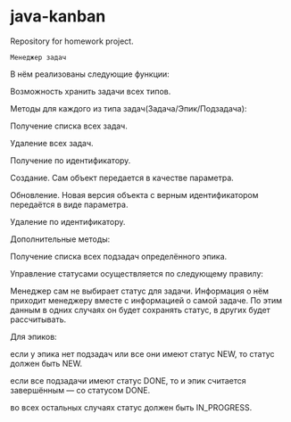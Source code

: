 # java-kanban
Repository for homework project.

    Менеджер задач
    
 В нём  реализованы следующие функции:
 
Возможность хранить задачи всех типов. 

Методы для каждого из типа задач(Задача/Эпик/Подзадача):

Получение списка всех задач.

Удаление всех задач.

Получение по идентификатору.

Создание. Сам объект передается в качестве параметра.

Обновление. Новая версия объекта с верным идентификатором передаётся в виде параметра.

Удаление по идентификатору.

Дополнительные методы:

Получение списка всех подзадач определённого эпика.

Управление статусами осуществляется по следующему правилу:

Менеджер сам не выбирает статус для задачи. Информация о нём приходит менеджеру вместе с информацией о самой задаче. По этим данным в одних случаях он будет сохранять статус, в других будет рассчитывать.

Для эпиков:

если у эпика нет подзадач или все они имеют статус NEW, то статус должен быть NEW.

если все подзадачи имеют статус DONE, то и эпик считается завершённым — со статусом DONE.

во всех остальных случаях статус должен быть IN_PROGRESS.
